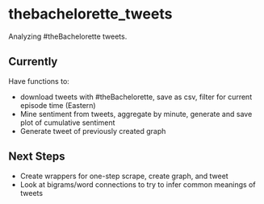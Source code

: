 # thebachelorette_tweets
Analyzing #theBachelorette tweets.

## Currently

Have functions to:

* download tweets with #theBachelorette, save as csv, filter for current episode time (Eastern)
* Mine sentiment from tweets, aggregate by minute, generate and save plot of cumulative sentiment
* Generate tweet of previously created graph

## Next Steps

* Create wrappers for one-step scrape, create graph, and tweet
* Look at bigrams/word connections to try to infer common meanings of tweets